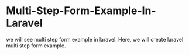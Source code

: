 # Multi-Step-Form-Example-In-Laravel
we will see multi step form example in laravel. Here, we will create laravel multi step form example.
